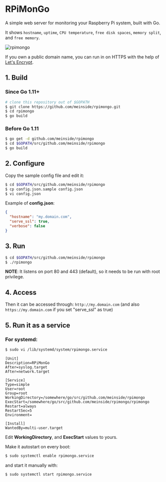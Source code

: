 # RPiMonGo

A simple web server for monitoring your Raspberry Pi system, built with Go.

It shows `hostname`, `uptime`, `CPU temperature`, `free disk spaces`, `memory split`, and `free memory`.

![rpimongo](https://user-images.githubusercontent.com/185988/60861114-387a4300-a254-11e9-8d7a-0a8f146a9462.jpg)

If you own a public domain name, you can run in on HTTPS with the help of [Let's Encrypt](https://letsencrypt.org/).

## 1. Build

### Since Go 1.11+

```bash
# clone this repository out of $GOPATH
$ git clone https://github.com/meinside/rpimongo.git
$ cd rpimongo
$ go build
```

### Before Go 1.11

```bash
$ go get -d github.com/meinside/rpimongo
$ cd $GOPATH/src/github.com/meinside/rpimongo
$ go build
```

## 2. Configure

Copy the sample config file and edit it:

```bash
$ cd $GOPATH/src/github.com/meinside/rpimongo
$ cp config.json.sample config.json
$ vi config.json
```

Example of **config.json**:

```json
{
  "hostname": "my.domain.com",
  "serve_ssl": true,
  "verbose": false
}
```

## 3. Run

```bash
$ cd $GOPATH/src/github.com/meinside/rpimongo
$ ./rpimongo
```

**NOTE**: It listens on port 80 and 443 (default), so it needs to be run with root privilege.

## 4. Access

Then it can be accessed through: `http://my.domain.com` (and also `https://my.domain.com` if you set "serve_ssl" as true)

## 5. Run it as a service

### For systemd:

```bash
$ sudo vi /lib/systemd/system/rpimongo.service
```

```
[Unit]
Description=RPiMonGo
After=syslog.target
After=network.target

[Service]
Type=simple
User=root
Group=root
WorkingDirectory=/somewhere/go/src/github.com/meinside/rpimongo
ExecStart=/somewhere/go/src/github.com/meinside/rpimongo/rpimongo
Restart=always
RestartSec=5
Environment=

[Install]
WantedBy=multi-user.target
```

Edit **WorkingDirectory**, and **ExecStart** values to yours.

Make it autostart on every boot:

```bash
$ sudo systemctl enable rpimongo.service
```

and start it manually with:

```bash
$ sudo systemctl start rpimongo.service
```

